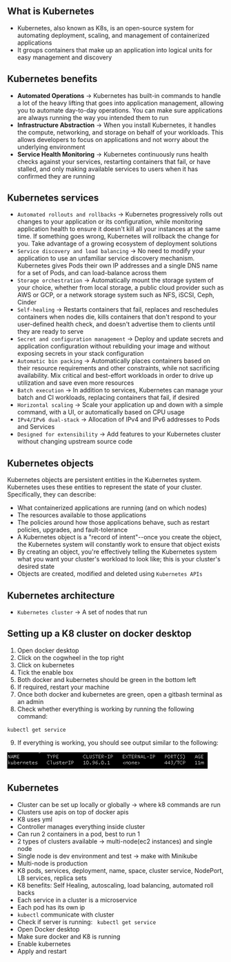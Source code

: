 ## What is Kubernetes
* Kubernetes, also known as K8s, is an open-source system for automating deployment, scaling, and management of containerized applications
* It groups containers that make up an application into logical units for easy management and discovery
## Kubernetes benefits
* **Automated Operations** -> Kubernetes has built-in commands to handle a lot of the heavy lifting that goes into application management, allowing you to automate day-to-day operations. You can make sure applications are always running the way you intended them to run
* **Infrastructure Abstraction** -> When you install Kubernetes, it handles the compute, networking, and storage on behalf of your workloads. This allows developers to focus on applications and not worry about the underlying environment
* **Service Health Monitoring** -> Kubernetes continuously runs health checks against your services, restarting containers that fail, or have stalled, and only making available services to users when it has confirmed they are running
## Kubernetes services
* `Automated rollouts and rollbacks` -> Kubernetes progressively rolls out changes to your application or its configuration, while monitoring application health to ensure it doesn't kill all your instances at the same time. If something goes wrong, Kubernetes will rollback the change for you. Take advantage of a growing ecosystem of deployment solutions
* `Service discovery and load balancing` -> No need to modify your application to use an unfamiliar service discovery mechanism. Kubernetes gives Pods their own IP addresses and a single DNS name for a set of Pods, and can load-balance across them
* `Storage orchestration` -> Automatically mount the storage system of your choice, whether from local storage, a public cloud provider such as AWS or GCP, or a network storage system such as NFS, iSCSI, Ceph, Cinder
* `Self-healing` -> Restarts containers that fail, replaces and reschedules containers when nodes die, kills containers that don't respond to your user-defined health check, and doesn't advertise them to clients until they are ready to serve
* `Secret and configuration management` -> Deploy and update secrets and application configuration without rebuilding your image and without exposing secrets in your stack configuration
* `Automatic bin packing` -> Automatically places containers based on their resource requirements and other constraints, while not sacrificing availability. Mix critical and best-effort workloads in order to drive up utilization and save even more resources
* `Batch execution` -> In addition to services, Kubernetes can manage your batch and CI workloads, replacing containers that fail, if desired
* `Horizontal scaling` -> Scale your application up and down with a simple command, with a UI, or automatically based on CPU usage
* `IPv4/IPv6 dual-stack` -> Allocation of IPv4 and IPv6 addresses to Pods and Services
* `Designed for extensibility` -> Add features to your Kubernetes cluster without changing upstream source code
## Kubernetes objects
Kubernetes objects are persistent entities in the Kubernetes system. Kubernetes uses these entities to represent the state of your cluster. Specifically, they can describe:
* What containerized applications are running (and on which nodes)
* The resources available to those applications
* The policies around how those applications behave, such as restart policies, upgrades, and fault-tolerance
* A Kubernetes object is a "record of intent"--once you create the object, the Kubernetes system will constantly work to ensure that object exists
* By creating an object, you're effectively telling the Kubernetes system what you want your cluster's workload to look like; this is your cluster's desired state
* Objects are created, modified and deleted using `Kubernetes APIs`
## Kubernetes architecture
* `Kubernetes cluster` -> A set of nodes that run 
## Setting up a K8 cluster on docker desktop
1) Open docker desktop
2) Click on the cogwheel in the top right
3) Click on kubernetes
4) Tick the enable box
5) Both docker and kubernetes should be green in the bottom left
6) If required, restart your machine
7) Once both docker and kubernetes are green, open a gitbash terminal as an admin
8) Check whether everything is working by running the following command: 
```
kubectl get service
```
9) If everything is working, you should see output similar to the following:

![](images/kubectl.png)



## Kubernetes
* Cluster can be set up locally or globally -> where k8 commands are run
* Clusters use apis on top of docker apis
* K8 uses yml
* Controller manages everything inside cluster
* Can run 2 containers in a pod, best to run 1
* 2 types of clusters available  -> multi-node(ec2 instances) and single node
* Single node is dev environment and test -> make with Minikube
* Multi-node is production
* K8 pods, services, deployment, name, space, cluster service, NodePort, LB services, replica sets
* K8 benefits: Self Healing, autoscaling, load balancing, automated roll backs
* Each service in a cluster is a microservice
* Each pod has its own ip
* `kubectl` communicate with cluster
* Check if server is running: ` kubectl get service`
* Open Docker desktop
* Make sure docker and K8 is running
* Enable kubernetes
* Apply and restart